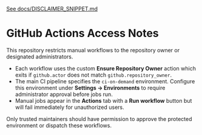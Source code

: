 [See docs/DISCLAIMER_SNIPPET.md](DISCLAIMER_SNIPPET.md)

# GitHub Actions Access Notes

This repository restricts manual workflows to the repository owner or designated administrators.

- Each workflow uses the custom **Ensure Repository Owner** action which exits if `github.actor` does not match `github.repository_owner`.
- The main CI pipeline specifies the `ci-on-demand` environment. Configure this environment under **Settings → Environments** to require administrator approval before jobs run.
- Manual jobs appear in the **Actions** tab with a **Run workflow** button but will fail immediately for unauthorized users.

Only trusted maintainers should have permission to approve the protected environment or dispatch these workflows.
